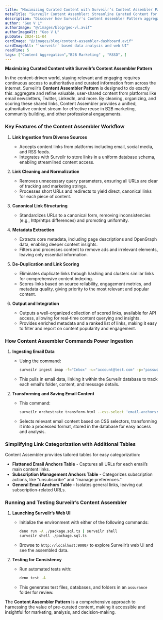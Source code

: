 ```yaml
---
title: "Maximizing Curated Content with Surveilr’s Content Assembler Pattern"
metaTitle: "Surveilr Content Assembler: Streamline Curated Content for B2B Success"
description: "Discover how Surveilr's Content Assembler Pattern aggregates, cleans, and scores curated content from multiple sources, transforming shared links into enriched, reusable assets for B2B marketing and community engagement."
author: "Geo V L"
authorImage: "@/images/blog/geo-vl.avif"
authorImageAlt: "Geo V L"
pubDate: 2024-11-04
cardImage: "@/images/blog/content-assembler-dashboard.avif"
cardImageAlt: "`surveilr` based data analysis and web UI"
readTime: 5
tags: ["Content Aggregation","B2B Marketing" , "RSSD", ]
---
```


**Maximizing Curated Content with Surveilr’s Content Assembler Pattern**

In the content-driven world, staying relevant and engaging requires continuous
access to authoritative and curated information from across the internet.
Surveilr’s **Content Assembler Pattern** is designed to do exactly this:
aggregate and refine valuable, user-shared content from platforms like email
newsletters, Twitter, LinkedIn, and more. By cleaning, organizing, and scoring
these shared links, Content Assembler provides a unified, authoritative content
stream for effective reuse in B2B marketing, community building, and other
professional engagements.

### Key Features of the Content Assembler Workflow

1. **Link Ingestion from Diverse Sources**
   - Accepts content links from platforms including email, social media, and RSS
     feeds.
   - Integrates with Surveilr to store links in a uniform database schema,
     enabling streamlined content access.

2. **Link Cleaning and Normalization**
   - Removes unnecessary query parameters, ensuring all URLs are clear of
     tracking and marketing strings.
   - Processes short URLs and redirects to yield direct, canonical links for
     each piece of content.

3. **Canonical Link Structuring**
   - Standardizes URLs to a canonical form, removing inconsistencies (e.g.,
     http/https differences) and promoting uniformity.

4. **Metadata Extraction**
   - Extracts core metadata, including page descriptions and OpenGraph data,
     enabling deeper content insights.
   - Filters and processes content to remove ads and irrelevant elements,
     leaving only essential information.

5. **De-Duplication and Link Scoring**
   - Eliminates duplicate links through hashing and clusters similar links for
     comprehensive content indexing.
   - Scores links based on source reliability, engagement metrics, and metadata
     quality, giving priority to the most relevant and popular content.

6. **Output and Integration**
   - Outputs a well-organized collection of scored links, available for API
     access, allowing for real-time content querying and insights.
   - Provides enriched metadata and a ranked list of links, making it easy to
     filter and report on content popularity and engagement.

### How Content Assembler Commands Power Ingestion

1. **Ingesting Email Data**
   - Using the command:
     ```bash
     surveilr ingest imap -f="Inbox" -u="account@test.com" -p="password" -a="imap.com"
     ```
   - This pulls in email data, linking it within the Surveilr database to track
     each email’s folder, content, and message details.

2. **Transforming and Saving Email Content**
   - This command:
     ```bash
     surveilr orchestrate transform-html --css-select 'email-anchors:a'
     ```
   - Selects relevant email content based on CSS selectors, transforming it into
     a processed format, stored in the database for easy access and analysis.

### Simplifying Link Categorization with Additional Tables

Content Assembler provides tailored tables for easy categorization:

- **Flattened Email Anchors Table** - Captures all URLs for each email’s main
  content links.
- **Subscription Management Anchors Table** - Categorizes subscription actions,
  like “unsubscribe” and “manage preferences.”
- **General Email Anchors Table** - Isolates general links, leaving out
  subscription-related URLs.

### Running and Testing Surveilr’s Content Assembler

1. **Launching Surveilr’s Web UI**
   - Initialize the environment with either of the following commands:
     ```bash
     deno run -A ./package.sql.ts | surveilr shell
     surveilr shell ./package.sql.ts
     ```
   - Browse to `http://localhost:9000/` to explore Surveilr’s web UI and see the
     assembled data.

2. **Testing for Consistency**
   - Run automated tests with:
     ```bash
     deno test -A
     ```
   - This generates test files, databases, and folders in an `assurance` folder
     for review.

The **Content Assembler Pattern** is a comprehensive approach to harnessing the
value of pre-curated content, making it accessible and insightful for marketing,
analysis, and decision-making.
